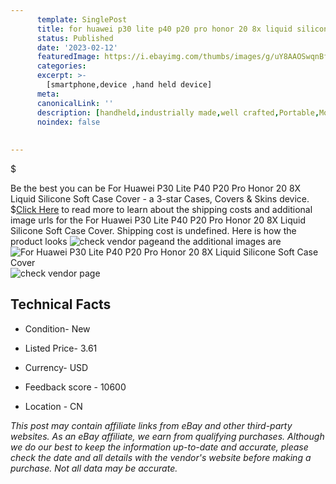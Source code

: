 ```yaml
---
      template: SinglePost
      title: for huawei p30 lite p40 p20 pro honor 20 8x liquid silicone soft case cover
      status: Published
      date: '2023-02-12'
      featuredImage: https://i.ebayimg.com/thumbs/images/g/uY8AAOSwqnBfNmCH/s-l225.jpg
      categories: 
      excerpt: >-
        [smartphone,device ,hand held device]
      meta:
      canonicalLink: ''
      description: [handheld,industrially made,well crafted,Portable,Mobile,Compact,Convenient,Lightweight,Maneuverable,Man-portable,Miniature,Carriable,Hand-held,Light,Holdable,Transportable,Mobile device,Pocket-sized,On-the-go,Wireless,Cordless,Compact size,Convenient size, smartphone,device ,hand held device]
      noindex: false
      
        
---
```

$

Be the best you can be  For Huawei P30 Lite P40 P20 Pro Honor 20 8X Liquid Silicone Soft Case Cover - a 3-star Cases, Covers & Skins device.
$[Click Here](https://www.ebay.com/itm/254687423096?hash=item3b4c8daa78%3Ag%3AuY8AAOSwqnBfNmCH&mkevt=1&mkcid=1&mkrid=711-53200-19255-0&campid=%253CePNCampaignId%253E&customid=%253CreferenceId%253E&toolid=10049) to read more to learn about the shipping costs and additional image urls for the For Huawei P30 Lite P40 P20 Pro Honor 20 8X Liquid Silicone Soft Case Cover. Shipping cost is undefined. Here is how the product looks ![check vendor page](https://i.ebayimg.com/thumbs/images/g/uY8AAOSwqnBfNmCH/s-l225.jpg)and the additional images are![For Huawei P30 Lite P40 P20 Pro Honor 20 8X Liquid Silicone Soft Case Cover](https://i.ebayimg.com/images/g/uY8AAOSwqnBfNmCH/s-l960.jpg)![check vendor page](https://origin-galleryplus.ebayimg.com/ws/web/254687423096_2_0_1/225x225.jpg,https://origin-galleryplus.ebayimg.com/ws/web/254687423096_3_0_1/225x225.jpg,https://origin-galleryplus.ebayimg.com/ws/web/254687423096_4_0_1/225x225.jpg,https://origin-galleryplus.ebayimg.com/ws/web/254687423096_5_0_1/225x225.jpg,https://origin-galleryplus.ebayimg.com/ws/web/254687423096_6_0_1/225x225.jpg,https://origin-galleryplus.ebayimg.com/ws/web/254687423096_7_0_1/225x225.jpg,https://origin-galleryplus.ebayimg.com/ws/web/254687423096_8_0_1/225x225.jpg,https://origin-galleryplus.ebayimg.com/ws/web/254687423096_9_0_1/225x225.jpg,https://origin-galleryplus.ebayimg.com/ws/web/254687423096_10_0_1/225x225.jpg,https://origin-galleryplus.ebayimg.com/ws/web/254687423096_11_0_1/225x225.jpg,https://origin-galleryplus.ebayimg.com/ws/web/254687423096_12_0_1/225x225.jpg)



 ## Technical Facts 



     
      

 - Condition- New 


      

 - Listed Price- 3.61 


      

 - Currency- USD 


      

 - Feedback score - 10600 


      

 - Location - CN 


      
      

 *_This post may contain affiliate links from eBay and other third-party websites. As an eBay affiliate, we earn from qualifying purchases. Although we do our best to keep the information up-to-date and accurate, please check the date and all details with the vendor's website before making a purchase. Not all data may be accurate._*






